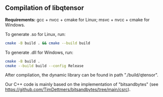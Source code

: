 ## Compilation of libqtensor

**Requirements:** gcc + nvcc + cmake for Linux; msvc + nvcc + cmake for Windows.

To generate .so for Linux, run:

```bash
cmake -B build . && cmake --build build
```

To generate .dll for Windows, run:

```bash
cmake -B build .
cmake --build build --config Release
```

After compilation, the dynamic library can be found in path "./build/qtensor".

Our C++ code is mainly based on the implementation of "bitsandbytes" (see https://github.com/TimDettmers/bitsandbytes/tree/main/csrc).